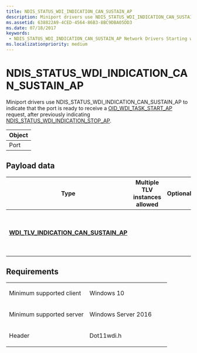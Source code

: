 ```yaml
---
title: NDIS_STATUS_WDI_INDICATION_CAN_SUSTAIN_AP
description: Miniport drivers use NDIS_STATUS_WDI_INDICATION_CAN_SUSTAIN_AP to indicate that the port is ready to receive a OID_WDI_TASK_START_AP request, after previously indicating NDIS_STATUS_WDI_INDICATION_STOP_AP.
ms.assetid: 638822A9-4CED-4564-86B3-8BC9DBA05DD3
ms.date: 07/18/2017
keywords:
 - NDIS_STATUS_WDI_INDICATION_CAN_SUSTAIN_AP Network Drivers Starting with Windows Vista
ms.localizationpriority: medium
---
```


# NDIS\_STATUS\_WDI\_INDICATION\_CAN\_SUSTAIN\_AP


Miniport drivers use NDIS\_STATUS\_WDI\_INDICATION\_CAN\_SUSTAIN\_AP to indicate that the port is ready to receive a [OID\_WDI\_TASK\_START\_AP](oid-wdi-task-start-ap.md) request, after previously indicating [NDIS\_STATUS\_WDI\_INDICATION\_STOP\_AP](ndis-status-wdi-indication-stop-ap.md).

| Object |
|--------|
| Port   |

 

## Payload data


| Type                                                                                     | Multiple TLV instances allowed | Optional | Description                                                     |
|------------------------------------------------------------------------------------------|--------------------------------|----------|-----------------------------------------------------------------|
| [**WDI\_TLV\_INDICATION\_CAN\_SUSTAIN\_AP**](https://docs.microsoft.com/windows-hardware/drivers/network/wdi-tlv-indication-can-sustain-ap) |                                |          | The reason the adapter can now sustain 802.11 AP functionality. |

 

Requirements
------------

<table>
<colgroup>
<col width="50%" />
<col width="50%" />
</colgroup>
<tbody>
<tr class="odd">
<td><p>Minimum supported client</p></td>
<td><p>Windows 10</p></td>
</tr>
<tr class="even">
<td><p>Minimum supported server</p></td>
<td><p>Windows Server 2016</p></td>
</tr>
<tr class="odd">
<td><p>Header</p></td>
<td>Dot11wdi.h</td>
</tr>
</tbody>
</table>

 

 




